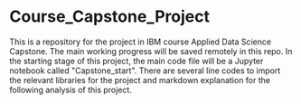 # Course_Capstone_Project
This is a repository for the project in IBM course Applied Data Science Capstone. The main working progress will be saved remotely in this repo.
In the starting stage of this project, the main code file will be a Jupyter notebook called "Capstone_start". There are several line codes to import the relevant libraries for the project and markdown explanation for the following analysis of this project.
